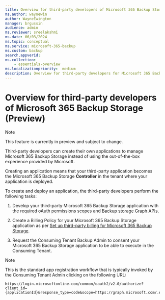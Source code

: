 ```yaml
---
title: Overview for third-party developers of Microsoft 365 Backup Storage (Preview)
ms.author: waynewin
author: WayneEwington
manager: brgussin
audience: admin
ms.reviewer: sreelakshmi
ms.date: 06/03/2024
ms.topic: conceptual
ms.service: microsoft-365-backup
ms.custom: backup
search.appverid:
ms.collection:
    - essentials-overview
ms.localizationpriority:  medium
description: Overview for third-party developers for Microsoft 365 Backup Storage.
---
```


# Overview for third-party developers of Microsoft 365 Backup Storage (Preview)

> [!NOTE]
> This feature is currently in preview and subject to change.

Third-party developers can create their own applications to manage Microsoft 365 Backup Storage instead of using the out-of-the-box experience provided by Microsoft.

Creating an application means that your third-party application becomes the Microsoft 365 Backup Storage **Controller** in the tenant where your application is deployed.

To create and deploy an application, the third-party developers perform the following tasks:

1. Develop your third-party Microsoft 365 Backup Storage application with the required oAuth permissions scopes and [Backup storage Graph APIs](/graph/api/resources/backuprestoreroot?view=graph-rest-beta).

2. Create a Billing Policy for your Microsoft 365 Backup Storage application as per [Set up third-party billing for Microsoft 365 Backup Storage](backup-3p-billing.md).

3. Request the Consuming Tenant Backup Admin to consent your Microsoft 365 Backup Storage application to be able to execute in the Consuming Tenant.

> [!NOTE]
> This is the standard app registration workflow that is typically invoked by the Consuming Tenant Admin clicking on the following URL:
> ```
> https://login.microsoftonline.com/common/oauth2/v2.0/authorize?client_id={applicationId}&response_type=code&scope=https://graph.microsoft.com/.default
> ```
